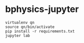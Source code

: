 # bphysics-jupyter

```
virtualenv qn
source qn/bin/activate
pip install -r requirements.txt
jupyter lab
```